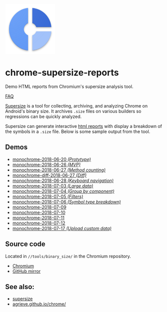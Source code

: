 <img src="icon.png" height="160" width="160">

# chrome-supersize-reports
Demo HTML reports from Chromium's supersize analysis tool.

[FAQ](FAQ)

[Supersize](https://chromium.googlesource.com/chromium/src/+/master/tools/binary_size/README.md#Super-Size)
is a tool for collecting, archiving, and analyzing Chrome on Android's binary size.
It archives `.size` files on various builders so regressions can be quickly analyzed.

Supersize can generate interactive
[html reports](https://chromium.googlesource.com/chromium/src/+/master/tools/binary_size/README.md#Usage_html_report)
with display a breakdown of the symbols in a `.size` file.
Below is some sample output from the tool.

## Demos
- [monochrome-2018-06-20 _(Protytype)_](monochrome-2018-06-20)
- [monochrome-2018-06-26 _(MVP)_](monochrome-2018-06-26)
- [monochrome-2018-06-27 _(Method counting)_](monochrome-2018-06-27)
- [monochrome-diff-2018-06-27 _(Diff)_](monochrome-diff-2018-06-27)
- [monochrome-2018-06-28 _(Keyboard navigation)_](monochrome-2018-06-28)
- [monochrome-2018-07-03 _(Large data)_](monochrome-2018-07-03)
- [monochrome-2018-07-04 _(Group by component)_](monochrome-2018-07-04)
- [monochrome-2018-07-05 _(Filters)_](monochrome-2018-07-05)
- [monochrome-2018-07-06 _(Symbol type breakdown)_](monochrome-2018-07-06)
- [monochrome-2018-07-09](monochrome-2018-07-09)
- [monochrome-2018-07-10](monochrome-2018-07-10)
- [monochrome-2018-07-11](monochrome-2018-07-11)
- [monochrome-2018-07-12](monochrome-2018-07-12)
- [monochrome-2018-07-17 _(Upload custom data)_](monochrome-2018-07-17)

## Source code
Located in `//tools/binary_size/` in the Chromium repository.
- [Chromium](https://chromium.googlesource.com/chromium/src.git/+/master/tools/binary_size/)
- [GitHub mirror](https://github.com/chromium/chromium/tree/master/tools/binary_size)

## See also:
- [supersize](https://chromium.googlesource.com/chromium/src/+/master/tools/binary_size/README.md#Super-Size)
- [agrieve.github.io/chrome/](https://agrieve.github.io/chrome/)
